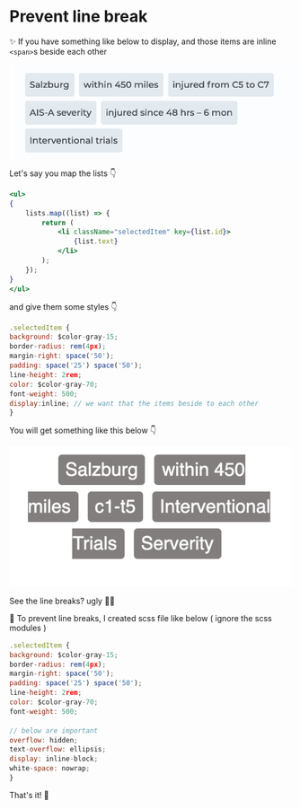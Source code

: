 # Prevent line break

✨ If you have something like below to display, and those items are inline `<span>`s beside each other

<img src='image/line.png' alt='lines' />

Let's say you map the lists 👇

```jsx
<ul>
{
	lists.map((list) => {
		return (
			<li className="selectedItem" key={list.id}>
				{list.text}
			</li>
		);
	});
}
</ul>
```

and give them some styles 👇

```jsx
.selectedItem {
background: $color-gray-15;
border-radius: rem(4px);
margin-right: space('50');
padding: space('25') space('50');
line-height: 2rem;
color: $color-gray-70;
font-weight: 500;
display:inline; // we want that the items beside to each other
}
```

You will get something like this below 👇

<img src='image/line-break.png' alt='lines' />

See the line breaks? ugly 🙅‍♀️

🤞 To prevent line breaks, I created scss file like below ( ignore the scss modules )

```jsx
.selectedItem {
background: $color-gray-15;
border-radius: rem(4px);
margin-right: space('50');
padding: space('25') space('50');
line-height: 2rem;
color: $color-gray-70;
font-weight: 500;

// below are important
overflow: hidden;
text-overflow: ellipsis;
display: inline-block;
white-space: nowrap;
}
```

That's it! 🎃
